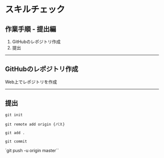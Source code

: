 # スキルチェック

## 作業手順 - 提出編
1. GitHubのレポジトリ作成
1. 提出

---
## GitHubのレポジトリ作成
Web上でレポジトリを作成

---
## 提出

`git init`

`git remote add origin {パス}`

`git add .`

`git commit`

`git push -u origin master``

